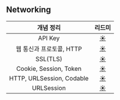 ## Networking

| 개념 정리 |   리드미   |
| :--: | :----------: |
| API Key | [☀️](https://github.com/EunHee-Jeong/iOS-Labs/blob/0bd14f56506bdbc4d10290ec53d2a0eb1c9734f6/Neworking/Markdowns/API%20Key.md) |
| 웹 통신과 프로토콜, HTTP | [☀️](https://github.com/EunHee-Jeong/iOS-Labs/blob/cb2de4fe2898d65fb8d0b8409b9811c38c464f32/Neworking/Markdowns/%EC%9B%B9%20%ED%86%B5%EC%8B%A0%EA%B3%BC%20%ED%94%84%EB%A1%9C%ED%86%A0%EC%BD%9C,%20HTTP.md) |
| SSL(TLS) | [☀️](https://github.com/EunHee-Jeong/iOS-Labs/blob/b711b37c18172d6eb70e0151039360d5f24be7a2/Networking/Markdowns/SSL(TLS).md) |
| Cookie, Session, Token | [☀️](https://github.com/EunHee-Jeong/iOS-Labs/blob/83aaae09514e24c717aaaef5641bbd2ba1803d73/Networking/Markdowns/Cookie,%20Session,%20Token.md) |
| HTTP, URLSession, Codable | [☀️](https://github.com/EunHee-Jeong/iOS-Labs/blob/9bb667f62e2e807f23bc858da25208874186b564/Networking/Markdowns/HTTP,%20URLSession,%20Codable.md) |
| URLSession | [☀️](https://github.com/EunHee-Jeong/iOS-Labs/blob/cb2de4fe2898d65fb8d0b8409b9811c38c464f32/Neworking/Markdowns/URLSession.md) |
